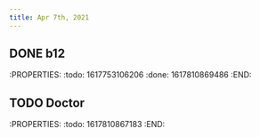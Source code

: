 ```yaml
---
title: Apr 7th, 2021
---
```


## DONE b12
:PROPERTIES:
:todo: 1617753106206
:done: 1617810869486
:END:
## TODO Doctor
:PROPERTIES:
:todo: 1617810867183
:END:
